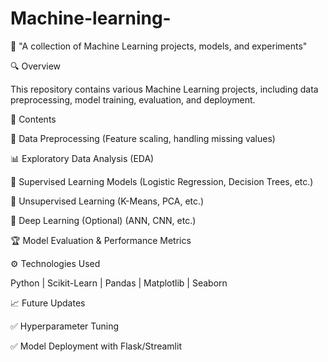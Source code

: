 # Machine-learning-
🚀 "A collection of Machine Learning projects, models, and experiments"

🔍 Overview

This repository contains various Machine Learning projects, including data preprocessing, model training, evaluation, and deployment.

📂 Contents

🔢 Data Preprocessing (Feature scaling, handling missing values)

📊 Exploratory Data Analysis (EDA)

🤖 Supervised Learning Models (Logistic Regression, Decision Trees, etc.)

🔀 Unsupervised Learning (K-Means, PCA, etc.)

🎯 Deep Learning (Optional) (ANN, CNN, etc.)

🏆 Model Evaluation & Performance Metrics

⚙️ Technologies Used

Python | Scikit-Learn | Pandas | Matplotlib | Seaborn

📈 Future Updates


✅ Hyperparameter Tuning

✅ Model Deployment with Flask/Streamlit
